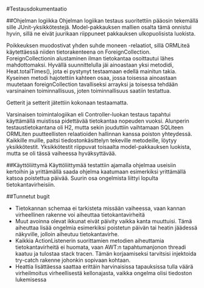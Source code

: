 #Testausdokumentaatio

##Ohjelman logiikka
Ohjelman logiikan testaus suoritettiin pääosin tekemällä sille JUnit-yksikkötestejä. Model-pakkauksen mallien osalta tämä onnistui hyvin, sillä ne eivät juurikaan riippuneet pakkauksen ulkopuolisista luokista.

Poikkeuksen muodostivat yhden suhde moneen -relaatiot, sillä ORMLiteä käytettäessä niiden tietorakenteena on ForeignCollection. ForeignCollectionin alustaminen ilman tietokantaa osoittautui lähes mahdottomaksi. Hyvällä suunnittelulla jäi ainoastaan yksi metodidi, Heat.totalTimes(), jota ei pystynyt testaamaan edellä mainitun takia. Kyseinen metodi hajotettiin kahteen osaa, jossa toisessa ainoastaan muutetaan foreignCollection tavalliseksi arrayksi ja toisessa tehdään varsinainen toiminnallisuus, joten toiminnallisuus saatiin testattua.

Getterit ja setterit jätettiin kokonaan testaamatta.

Varsinaisen toimintalogiikan eli Controller-luokan testaus tapahtui käyttämällä muistissa pidettävää tietokantaa nopeuden vuoksi. Alunperin testaustietokantana oli H2, mutta sekin jouduttiin vaihtamaan SQLiteen ORMLiten puutteellisten relaatioiden hallinnan kanssa poiston yhteydessä. Kaikkille muille, paitsi tiedostonkäsittelyn tekeville metodeille, löytyy yksikkötestit. Yksikkötestit riippuvat toisaalta model-pakkauksen luokista, mutta se oli tässä vaiheessa hyväksyttävää.

##Käyttöliittymä
Käyttöliittymää testattiin ajamalla ohjelmaa useisiin kertoihin ja yrittämällä saada ohjelma kaatumaan esimerkiksi yrittämällä katsoa poistettua päivää. Suurin osa ongelmista liittyi lopulta tietokantavirheisiin.

##Tunnetut bugit
* Tietokannan schemaa ei tarkisteta missään vaiheessa, vaan kannan virheellinen rakenne voi aiheuttaa tietokantavirheitä
* Muut avoinna olevat ikkunat eivät päivity vaikka kanta muuttuisi. Tämä aiheuttaa lisää ongelmia esimerkiksi poistetun päivän tai heatin jäädessä näkyville, jolloin aiheutuu tietokantavirhe.
* Kaikkia ActionListenerin suorittamien metodien aiheuttamia tietokantavirheitä ei huomata, vaan AWT:n tapahtumanjonon threadi kaatuu ja tulostaa stack tracen. Tämän korjaamiseksi tarvitsisi injektoida try-catch rakenne johonkin sopivaan kohtaan.
* Heattia lisättäessa saattaa erittäin harvinaisissa tapauksissa tulla väärä virheilmoitus virheellisestä kellonajasta, vaikka ongelma olisi tiedoston lukemisessa
